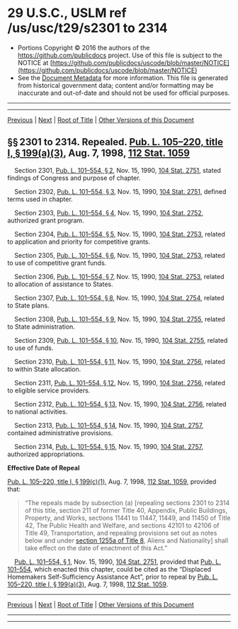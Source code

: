 ---
---

# 29 U.S.C., USLM ref /us/usc/t29/s2301 to 2314

* Portions Copyright © 2016 the authors of the https://github.com/publicdocs project.
  Use of this file is subject to the NOTICE at [https://github.com/publicdocs/uscode/blob/master/NOTICE](https://github.com/publicdocs/uscode/blob/master/NOTICE)
* See the [Document Metadata](././../../../..//README.md) for more information.
  This file is generated from historical government data; content and/or formatting may be inaccurate and out-of-date and should not be used for official purposes.

----------
----------

[Previous](./../../../..//us/usc/t29/ch25/m__us_usc_t29_ch25.md) | [Next](./../../../..//us/usc/t29/ch26/m__us_usc_t29_ch26.md) | [Root of Title](./../../../../) | [Other Versions of this Document](https://publicdocs.github.io/go/links?ns=uslm&ref=%2Fus%2Fusc%2Ft29%2Fs2301+to+2314)

## §§ 2301 to 2314. Repealed. [Pub. L. 105–220, title I, § 199(a)(3)][/us/pl/105/220/s199/a/3], Aug. 7, 1998, [112 Stat. 1059][/us/stat/112/1059]

    Section 2301, [Pub. L. 101–554, § 2][/us/pl/101/554/s2], Nov. 15, 1990, [104 Stat. 2751][/us/stat/104/2751], stated findings of Congress and purpose of chapter.

    Section 2302, [Pub. L. 101–554, § 3][/us/pl/101/554/s3], Nov. 15, 1990, [104 Stat. 2751][/us/stat/104/2751], defined terms used in chapter.

    Section 2303, [Pub. L. 101–554, § 4][/us/pl/101/554/s4], Nov. 15, 1990, [104 Stat. 2752][/us/stat/104/2752], authorized grant program.

    Section 2304, [Pub. L. 101–554, § 5][/us/pl/101/554/s5], Nov. 15, 1990, [104 Stat. 2753][/us/stat/104/2753], related to application and priority for competitive grants.

    Section 2305, [Pub. L. 101–554, § 6][/us/pl/101/554/s6], Nov. 15, 1990, [104 Stat. 2753][/us/stat/104/2753], related to use of competitive grant funds.

    Section 2306, [Pub. L. 101–554, § 7][/us/pl/101/554/s7], Nov. 15, 1990, [104 Stat. 2753][/us/stat/104/2753], related to allocation of assistance to States.

    Section 2307, [Pub. L. 101–554, § 8][/us/pl/101/554/s8], Nov. 15, 1990, [104 Stat. 2754][/us/stat/104/2754], related to State plans.

    Section 2308, [Pub. L. 101–554, § 9][/us/pl/101/554/s9], Nov. 15, 1990, [104 Stat. 2755][/us/stat/104/2755], related to State administration.

    Section 2309, [Pub. L. 101–554, § 10][/us/pl/101/554/s10], Nov. 15, 1990, [104 Stat. 2755][/us/stat/104/2755], related to use of funds.

    Section 2310, [Pub. L. 101–554, § 11][/us/pl/101/554/s11], Nov. 15, 1990, [104 Stat. 2756][/us/stat/104/2756], related to within State allocation.

    Section 2311, [Pub. L. 101–554, § 12][/us/pl/101/554/s12], Nov. 15, 1990, [104 Stat. 2756][/us/stat/104/2756], related to eligible service providers.

    Section 2312, [Pub. L. 101–554, § 13][/us/pl/101/554/s13], Nov. 15, 1990, [104 Stat. 2756][/us/stat/104/2756], related to national activities.

    Section 2313, [Pub. L. 101–554, § 14][/us/pl/101/554/s14], Nov. 15, 1990, [104 Stat. 2757][/us/stat/104/2757], contained administrative provisions.

    Section 2314, [Pub. L. 101–554, § 15][/us/pl/101/554/s15], Nov. 15, 1990, [104 Stat. 2757][/us/stat/104/2757], authorized appropriations.

 __Effective Date of Repeal__ 

[Pub. L. 105–220, title I, § 199(c)(1)][/us/pl/105/220/s199/c/1], Aug. 7, 1998, [112 Stat. 1059][/us/stat/112/1059], provided that: 

> “The repeals made by subsection (a) \[repealing sections 2301 to 2314 of this title, section 211 of former Title 40, Appendix, Public Buildings, Property, and Works, sections 11441 to 11447, 11449, and 11450 of Title 42, The Public Health and Welfare, and sections 42101 to 42106 of Title 49, Transportation, and repealing provisions set out as notes below and under [section 1255a of Title 8][/us/usc/t8/s1255a], Aliens and Nationality\] shall take effect on the date of enactment of this Act.”

    [Pub. L. 101–554, § 1][/us/pl/101/554/s1], Nov. 15, 1990, [104 Stat. 2751][/us/stat/104/2751], provided that [Pub. L. 101–554][/us/pl/101/554], which enacted this chapter, could be cited as the “Displaced Homemakers Self-Sufficiency Assistance Act”, prior to repeal by [Pub. L. 105–220, title I, § 199(a)(3)][/us/pl/105/220/s199/a/3], Aug. 7, 1998, [112 Stat. 1059][/us/stat/112/1059].

----------

[Previous](./../../../..//us/usc/t29/ch25/m__us_usc_t29_ch25.md) | [Next](./../../../..//us/usc/t29/ch26/m__us_usc_t29_ch26.md) | [Root of Title](./../../../../) | [Other Versions of this Document](https://publicdocs.github.io/go/links?ns=uslm&ref=%2Fus%2Fusc%2Ft29%2Fs2301+to+2314)

----------
----------

[/us/pl/105/220/s199/a/3]: https://publicdocs.github.io/go/links?ns=uslm&ref=%2Fus%2Fpl%2F105%2F220%2Fs199%2Fa%2F3
[/us/stat/112/1059]: https://publicdocs.github.io/go/links?ns=uslm&ref=%2Fus%2Fstat%2F112%2F1059
[/us/pl/101/554/s2]: https://publicdocs.github.io/go/links?ns=uslm&ref=%2Fus%2Fpl%2F101%2F554%2Fs2
[/us/stat/104/2751]: https://publicdocs.github.io/go/links?ns=uslm&ref=%2Fus%2Fstat%2F104%2F2751
[/us/pl/101/554/s3]: https://publicdocs.github.io/go/links?ns=uslm&ref=%2Fus%2Fpl%2F101%2F554%2Fs3
[/us/stat/104/2751]: https://publicdocs.github.io/go/links?ns=uslm&ref=%2Fus%2Fstat%2F104%2F2751
[/us/pl/101/554/s4]: https://publicdocs.github.io/go/links?ns=uslm&ref=%2Fus%2Fpl%2F101%2F554%2Fs4
[/us/stat/104/2752]: https://publicdocs.github.io/go/links?ns=uslm&ref=%2Fus%2Fstat%2F104%2F2752
[/us/pl/101/554/s5]: https://publicdocs.github.io/go/links?ns=uslm&ref=%2Fus%2Fpl%2F101%2F554%2Fs5
[/us/stat/104/2753]: https://publicdocs.github.io/go/links?ns=uslm&ref=%2Fus%2Fstat%2F104%2F2753
[/us/pl/101/554/s6]: https://publicdocs.github.io/go/links?ns=uslm&ref=%2Fus%2Fpl%2F101%2F554%2Fs6
[/us/stat/104/2753]: https://publicdocs.github.io/go/links?ns=uslm&ref=%2Fus%2Fstat%2F104%2F2753
[/us/pl/101/554/s7]: https://publicdocs.github.io/go/links?ns=uslm&ref=%2Fus%2Fpl%2F101%2F554%2Fs7
[/us/stat/104/2753]: https://publicdocs.github.io/go/links?ns=uslm&ref=%2Fus%2Fstat%2F104%2F2753
[/us/pl/101/554/s8]: https://publicdocs.github.io/go/links?ns=uslm&ref=%2Fus%2Fpl%2F101%2F554%2Fs8
[/us/stat/104/2754]: https://publicdocs.github.io/go/links?ns=uslm&ref=%2Fus%2Fstat%2F104%2F2754
[/us/pl/101/554/s9]: https://publicdocs.github.io/go/links?ns=uslm&ref=%2Fus%2Fpl%2F101%2F554%2Fs9
[/us/stat/104/2755]: https://publicdocs.github.io/go/links?ns=uslm&ref=%2Fus%2Fstat%2F104%2F2755
[/us/pl/101/554/s10]: https://publicdocs.github.io/go/links?ns=uslm&ref=%2Fus%2Fpl%2F101%2F554%2Fs10
[/us/stat/104/2755]: https://publicdocs.github.io/go/links?ns=uslm&ref=%2Fus%2Fstat%2F104%2F2755
[/us/pl/101/554/s11]: https://publicdocs.github.io/go/links?ns=uslm&ref=%2Fus%2Fpl%2F101%2F554%2Fs11
[/us/stat/104/2756]: https://publicdocs.github.io/go/links?ns=uslm&ref=%2Fus%2Fstat%2F104%2F2756
[/us/pl/101/554/s12]: https://publicdocs.github.io/go/links?ns=uslm&ref=%2Fus%2Fpl%2F101%2F554%2Fs12
[/us/stat/104/2756]: https://publicdocs.github.io/go/links?ns=uslm&ref=%2Fus%2Fstat%2F104%2F2756
[/us/pl/101/554/s13]: https://publicdocs.github.io/go/links?ns=uslm&ref=%2Fus%2Fpl%2F101%2F554%2Fs13
[/us/stat/104/2756]: https://publicdocs.github.io/go/links?ns=uslm&ref=%2Fus%2Fstat%2F104%2F2756
[/us/pl/101/554/s14]: https://publicdocs.github.io/go/links?ns=uslm&ref=%2Fus%2Fpl%2F101%2F554%2Fs14
[/us/stat/104/2757]: https://publicdocs.github.io/go/links?ns=uslm&ref=%2Fus%2Fstat%2F104%2F2757
[/us/pl/101/554/s15]: https://publicdocs.github.io/go/links?ns=uslm&ref=%2Fus%2Fpl%2F101%2F554%2Fs15
[/us/stat/104/2757]: https://publicdocs.github.io/go/links?ns=uslm&ref=%2Fus%2Fstat%2F104%2F2757
[/us/pl/105/220/s199/c/1]: https://publicdocs.github.io/go/links?ns=uslm&ref=%2Fus%2Fpl%2F105%2F220%2Fs199%2Fc%2F1
[/us/stat/112/1059]: https://publicdocs.github.io/go/links?ns=uslm&ref=%2Fus%2Fstat%2F112%2F1059
[/us/usc/t8/s1255a]: https://publicdocs.github.io/go/links?ns=uslm&ref=%2Fus%2Fusc%2Ft8%2Fs1255a
[/us/pl/101/554/s1]: https://publicdocs.github.io/go/links?ns=uslm&ref=%2Fus%2Fpl%2F101%2F554%2Fs1
[/us/stat/104/2751]: https://publicdocs.github.io/go/links?ns=uslm&ref=%2Fus%2Fstat%2F104%2F2751
[/us/pl/101/554]: https://publicdocs.github.io/go/links?ns=uslm&ref=%2Fus%2Fpl%2F101%2F554
[/us/pl/105/220/s199/a/3]: https://publicdocs.github.io/go/links?ns=uslm&ref=%2Fus%2Fpl%2F105%2F220%2Fs199%2Fa%2F3
[/us/stat/112/1059]: https://publicdocs.github.io/go/links?ns=uslm&ref=%2Fus%2Fstat%2F112%2F1059


